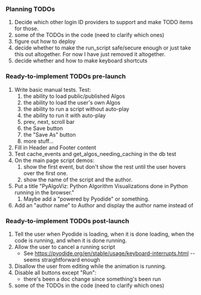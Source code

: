 ### Planning TODOs
1. Decide which other login ID providers to support and make TODO items for those.
2. some of the TODOs in the code (need to clarify which ones)
3. figure out how to deploy
4. decide whether to make the run_script safe/secure enough or just take this out altogether. For now I have just removed it altogether.
5. decide whether and how to make keyboard shortcuts

### Ready-to-implement TODOs pre-launch

1. Write basic manual tests. Test:
   1. the ability to load public/published Algos
   2. the ability to load the user's own Algos
   3. the ability to run a script without auto-play
   4. the ability to run it with auto-play
   5. prev, next, scroll bar
   6. the Save button
   7. the "Save As" button
   8. more stuff...
2. Fill in Header and Footer content
3. Test cache_events and get_algos_needing_caching in the db test
4. On the main page script demos:
   1. show the first event, but don't show the rest until the user hovers over the first one.
   2. show the name of the script and the author.
5. Put a title "PyAlgoViz: Python Algorithm Visualizations done in Python running in the browser."
   1. Maybe add a "powered by Pyodide" or something.
6. Add an "author name" to Author and display the author name instead of

### Ready-to-implement TODOs post-launch
1. Tell the user when Pyodide is loading, when it is done loading, when the code is running, and when it is done running.
2. Allow the user to cancel a running script
   * See https://pyodide.org/en/stable/usage/keyboard-interrupts.html -- seems straightforward enough
3. Disallow the user from editing while the animation is running.
4. Disable all buttons except "Run":
   * there's been a doc change since something's been run
5. some of the TODOs in the code (need to clarify which ones)

